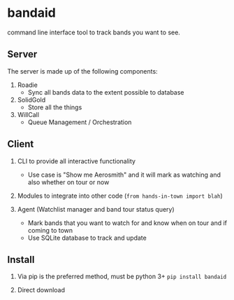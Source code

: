 # bandaid

command line interface tool to track bands you want to see.

## Server

The server is made up of the following components:

1. Roadie
    - Sync all bands data to the extent possible to database
2. SolidGold
    - Store all the things
3. WillCall
    - Queue Management / Orchestration

## Client

1. CLI to provide all interactive functionality
    - Use case is "Show me Aerosmith" and it will mark as watching and also whether on tour or now
2. Modules to integrate into other code (`from hands-in-town import blah`)

3. Agent (Watchlist manager and band tour status query)
    - Mark bands that you want to watch for and know when on tour and if coming to town
    - Use SQLite database to track and update

## Install

1. Via pip is the preferred method, must be python 3+ `pip install bandaid`

2. Direct download
